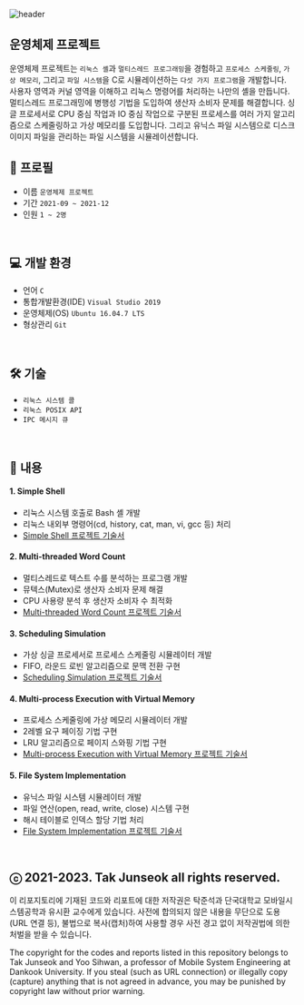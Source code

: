 ![header](https://capsule-render.vercel.app/api?type=waving&color=gradient&height=280&section=header&text=Operating%20Systems&fontSize=70&fontColor=ffffff&fontAlign=50&fontAlignY=45)

## 운영체제 프로젝트
운영체제 프로젝트는 `리눅스 셸`과 `멀티스레드 프로그래밍`을 경험하고 `프로세스 스케줄링`, `가상 메모리`, 그리고 `파일 시스템`을 C로 시뮬레이션하는 `다섯 가지 프로그램`을 개발합니다. 사용자 영역과 커널 영역을 이해하고 리눅스 명령어를 처리하는 나만의 셸을 만듭니다. 멀티스레드 프로그래밍에 병행성 기법을 도입하여 생산자 소비자 문제를 해결합니다. 싱글 프로세서로 CPU 중심 작업과 IO 중심 작업으로 구분된 프로세스를 여러 가지 알고리즘으로 스케줄링하고 가상 메모리를 도입합니다. 그리고 유닉스 파일 시스템으로 디스크 이미지 파일을 관리하는 파일 시스템을 시뮬레이션합니다.

## 🔎 프로필
- 이름 `운영체제 프로젝트`
- 기간 `2021-09 ~ 2021-12`
- 인원 `1 ~ 2명`
<br>

## 💻  개발 환경
- 언어 `C`
- 통합개발환경(IDE) `Visual Studio 2019`
- 운영체제(OS) `Ubuntu 16.04.7 LTS`
- 형상관리 `Git`
<br>

## 🛠️ ️기술
- `리눅스 시스템 콜`
- `리눅스 POSIX API`
- `IPC 메시지 큐`
<br>

## 📜 내용
#### 1. Simple Shell
- 리눅스 시스템 호출로 Bash 셸 개발
- 리눅스 내외부 명령어(cd, history, cat, man, vi, gcc 등) 처리
- [Simple Shell 프로젝트 기술서](https://drive.google.com/file/d/1epihrdKyyTJ0bYC_vagie5DCwb-0mO4z/view?usp=sharing)

#### 2. Multi-threaded Word Count
- 멀티스레드로 텍스트 수를 분석하는 프로그램 개발
- 뮤텍스(Mutex)로 생산자 소비자 문제 해결
- CPU 사용량 분석 후 생산자 소비자 수 최적화
- [Multi-threaded Word Count 프로젝트 기술서](https://drive.google.com/file/d/1SBJHakvP0SsmQMeTOCGLn8C_9R7s1Wfa/view?usp=sharing)

#### 3. Scheduling Simulation
- 가상 싱글 프로세서로 프로세스 스케줄링 시뮬레이터 개발
- FIFO, 라운드 로빈 알고리즘으로 문맥 전환 구현
- [Scheduling Simulation 프로젝트 기술서](https://drive.google.com/file/d/1IPTZ0gxr57jVDPZhyqqHeS2ptWO5yJeF/view?usp=sharing)

#### 4. Multi-process Execution with Virtual Memory
- 프로세스 스케줄링에 가상 메모리 시뮬레이터 개발
- 2레벨 요구 페이징 기법 구현
- LRU 알고리즘으로 페이지 스와핑 기법 구현
- [Multi-process Execution with Virtual Memory 프로젝트 기술서](https://drive.google.com/file/d/1_Mk6czFltS1W0hqcmfhKZiQqs9WYV8bJ/view?usp=sharing)

#### 5. File System Implementation
- 유닉스 파일 시스템 시뮬레이터 개발
- 파일 연산(open, read, write, close) 시스템 구현
- 해시 테이블로 인덱스 할당 기법 처리
- [File System Implementation 프로젝트 기술서](https://drive.google.com/file/d/1_3X9OD5vK1DLCGpLRRh29GWqqdsZMq4E/view?usp=sharing)
<br>

## ⓒ 2021-2023. Tak Junseok all rights reserved.
이 리포지토리에 기재된 코드와 리포트에 대한 저작권은 탁준석과 단국대학교 모바일시스템공학과 유시환 교수에게 있습니다. 사전에 합의되지 않은 내용을 무단으로 도용(URL 연결 등), 불법으로 복사(캡처)하여 사용할 경우 사전 경고 없이 저작권법에 의한 처벌을 받을 수 있습니다.

The copyright for the codes and reports listed in this repository belongs to Tak Junseok and Yoo Sihwan, a professor of Mobile System Engineering at Dankook University. If you steal (such as URL connection) or illegally copy (capture) anything that is not agreed in advance, you may be punished by copyright law without prior warning.
